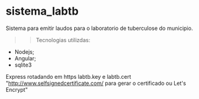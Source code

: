 # sistema_labtb
Sistema para emitir laudos para o laboratorio de tuberculose do municipio.

>> Tecnologias utilizdas:
* Nodejs;
* Angular;
* sqlite3

Express rotadando em https labtb.key e labtb.cert "http://www.selfsignedcertificate.com/ para gerar o certificado ou Let's Encrypt"
